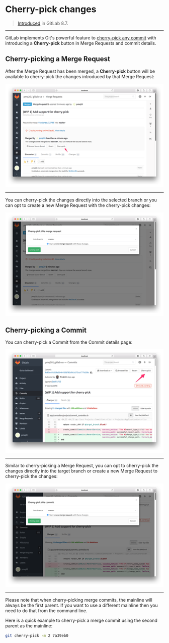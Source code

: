 # Cherry-pick changes

> [Introduced][ce-3514] in GitLab 8.7.

---

GitLab implements Git's powerful feature to [cherry-pick any commit][git-cherry-pick]
with introducing a **Cherry-pick** button in Merge Requests and commit details.

## Cherry-picking a Merge Request

After the Merge Request has been merged, a **Cherry-pick** button will be available
to cherry-pick the changes introduced by that Merge Request:

![Cherry-pick Merge Request](img/cherry_pick_changes_mr.png)

---

You can cherry-pick the changes directly into the selected branch or you can opt to
create a new Merge Request with the cherry-pick changes:

![Cherry-pick Merge Request modal](img/cherry_pick_changes_mr_modal.png)

## Cherry-picking a Commit

You can cherry-pick a Commit from the Commit details page:

![Cherry-pick commit](img/cherry_pick_changes_commit.png)

---

Similar to cherry-picking a Merge Request, you can opt to cherry-pick the changes
directly into the target branch or create a new Merge Request to cherry-pick the
changes:

![Cherry-pick commit modal](img/cherry_pick_changes_commit_modal.png)

---

Please note that when cherry-picking merge commits, the mainline will always be the
first parent. If you want to use a different mainline then you need to do that
from the command line.

Here is a quick example to cherry-pick a merge commit using the second parent as the
mainline:

```bash
git cherry-pick -m 2 7a39eb0
```

[ce-3514]: https://gitlab.com/gitlab-org/gitlab-ce/merge_requests/3514 "Cherry-pick button Merge Request"
[git-cherry-pick]: https://git-scm.com/docs/git-cherry-pick "Git cherry-pick documentation"
